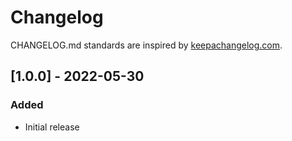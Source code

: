 # Changelog

CHANGELOG.md standards are inspired by [keepachangelog.com](https://keepachangelog.com/en/1.0.0/).

## [1.0.0] - 2022-05-30

### Added

- Initial release
